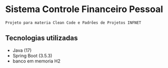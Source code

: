 # Sistema Controle Financeiro Pessoal

    Projeto para materia Clean Code e Padrões de Projetos INFNET

## Tecnologias utilizadas

- Java (17)
- Spring Boot (3.5.3)
- banco em memoria H2



